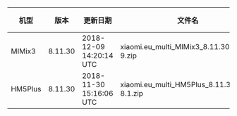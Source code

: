 | 机型 | 版本 | 更新日期 | 文件名 | 大小 | 下载链接 |
| ---- | ---- | ---- | ---- | ---- | ---- |
| MIMix3 | 8.11.30 | 2018-12-09 14:20:14 UTC | xiaomi.eu_multi_MIMix3_8.11.30_v10-9.zip | 1.6 GB | [SourceForge](https://sourceforge.net/projects/xiaomi-eu-multilang-miui-roms/files/xiaomi.eu/MIUI-WEEKLY-RELEASES/8.11.30/xiaomi.eu_multi_MIMix3_8.11.30_v10-9.zip/download) |
| HM5Plus | 8.11.30 | 2018-11-30 15:16:06 UTC | xiaomi.eu_multi_HM5Plus_8.11.30_v10-8.1.zip | 1.4 GB | [SourceForge](https://sourceforge.net/projects/xiaomi-eu-multilang-miui-roms/files/xiaomi.eu/MIUI-WEEKLY-RELEASES/8.11.30/xiaomi.eu_multi_HM5Plus_8.11.30_v10-8.1.zip/download) |
